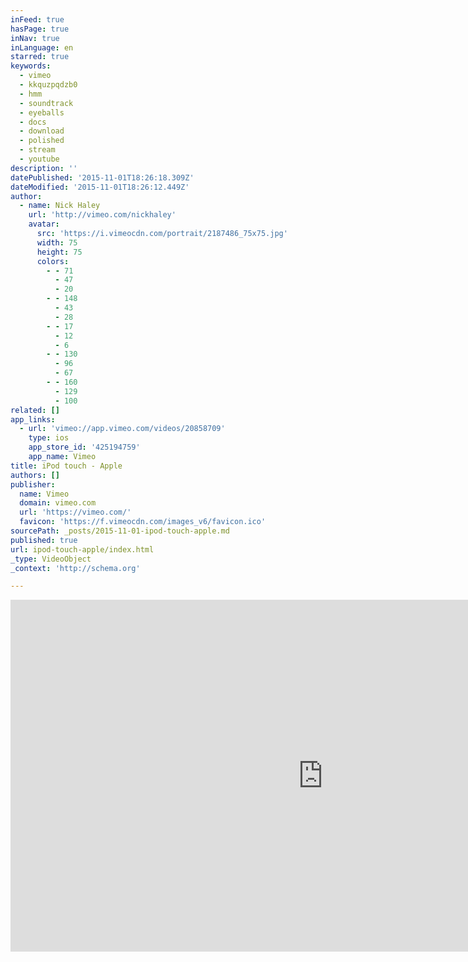 ```yaml
---
inFeed: true
hasPage: true
inNav: true
inLanguage: en
starred: true
keywords:
  - vimeo
  - kkquzpqdzb0
  - hmm
  - soundtrack
  - eyeballs
  - docs
  - download
  - polished
  - stream
  - youtube
description: ''
datePublished: '2015-11-01T18:26:18.309Z'
dateModified: '2015-11-01T18:26:12.449Z'
author:
  - name: Nick Haley
    url: 'http://vimeo.com/nickhaley'
    avatar:
      src: 'https://i.vimeocdn.com/portrait/2187486_75x75.jpg'
      width: 75
      height: 75
      colors:
        - - 71
          - 47
          - 20
        - - 148
          - 43
          - 28
        - - 17
          - 12
          - 6
        - - 130
          - 96
          - 67
        - - 160
          - 129
          - 100
related: []
app_links:
  - url: 'vimeo://app.vimeo.com/videos/20858709'
    type: ios
    app_store_id: '425194759'
    app_name: Vimeo
title: iPod touch - Apple
authors: []
publisher:
  name: Vimeo
  domain: vimeo.com
  url: 'https://vimeo.com/'
  favicon: 'https://f.vimeocdn.com/images_v6/favicon.ico'
sourcePath: _posts/2015-11-01-ipod-touch-apple.md
published: true
url: ipod-touch-apple/index.html
_type: VideoObject
_context: 'http://schema.org'

---
```

<iframe src="https://cdn.embedly.com/widgets/media.html?src=https%3A%2F%2Fplayer.vimeo.com%2Fvideo%2F20858709&amp;url=https%3A%2F%2Fvimeo.com%2F20858709&amp;image=http%3A%2F%2Fi.vimeocdn.com%2Fvideo%2F133712242_1280.jpg&amp;key=b7d04c9b404c499eba89ee7072e1c4f7&amp;type=text%2Fhtml&amp;schema=vimeo" width="1000" height="563" scrolling="no" frameborder="0" allowfullscreen="allowfullscreen" style=""></iframe>